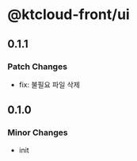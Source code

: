 # @ktcloud-front/ui

## 0.1.1

### Patch Changes

- fix: 불필요 파일 삭제

## 0.1.0

### Minor Changes

- init
